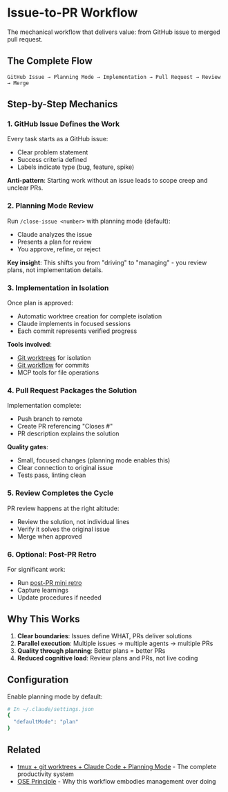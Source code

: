 # Issue-to-PR Workflow

The mechanical workflow that delivers value: from GitHub issue to merged pull request.

## The Complete Flow

```
GitHub Issue → Planning Mode → Implementation → Pull Request → Review → Merge
```

## Step-by-Step Mechanics

### 1. GitHub Issue Defines the Work

Every task starts as a GitHub issue:
- Clear problem statement
- Success criteria defined
- Labels indicate type (bug, feature, spike)

**Anti-pattern**: Starting work without an issue leads to scope creep and unclear PRs.

### 2. Planning Mode Review

Run `/close-issue <number>` with planning mode (default):
- Claude analyzes the issue
- Presents a plan for review
- You approve, refine, or reject

**Key insight**: This shifts you from "driving" to "managing" - you review plans, not implementation details.

### 3. Implementation in Isolation

Once plan is approved:
- Automatic worktree creation for complete isolation
- Claude implements in focused sessions
- Each commit represents verified progress

**Tools involved**:
- [Git worktrees](worktree-workflow.md) for isolation
- [Git workflow](git-workflow.md) for commits
- MCP tools for file operations

### 4. Pull Request Packages the Solution

Implementation complete:
- Push branch to remote
- Create PR referencing "Closes #<issue>"
- PR description explains the solution

**Quality gates**:
- Small, focused changes (planning mode enables this)
- Clear connection to original issue
- Tests pass, linting clean

### 5. Review Completes the Cycle

PR review happens at the right altitude:
- Review the solution, not individual lines
- Verify it solves the original issue
- Merge when approved

### 6. Optional: Post-PR Retro

For significant work:
- Run [post-PR mini retro](post-pr-mini-retro.md)
- Capture learnings
- Update procedures if needed

## Why This Works

1. **Clear boundaries**: Issues define WHAT, PRs deliver solutions
2. **Parallel execution**: Multiple issues → multiple agents → multiple PRs
3. **Quality through planning**: Better plans = better PRs
4. **Reduced cognitive load**: Review plans and PRs, not live coding

## Configuration

Enable planning mode by default:
```bash
# In ~/.claude/settings.json
{
  "defaultMode": "plan"
}
```

## Related

- [tmux + git worktrees + Claude Code + Planning Mode](tmux-git-worktrees-claude-code.md) - The complete productivity system
- [OSE Principle](../principles/ose.md) - Why this workflow embodies management over doing